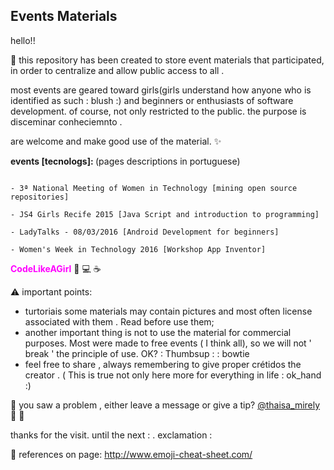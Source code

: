 ## Events Materials

hello!!


:information_desk_person: this repository has been created to store event materials that participated, in order to centralize and allow public access to all .

most events are geared toward girls(girls understand how anyone who is identified as such : blush :) and beginners or enthusiasts of software development. of course,
not only restricted to the public.
the purpose is disceminar conheciemnto .

are welcome and make good use of the material.  :sparkles:

<b> events [tecnologs]: </b>  (pages descriptions in portuguese)


```

- 3ª National Meeting of Women in Technology [mining open source repositories]

- JS4 Girls Recife 2015 [Java Script and introduction to programming]

- LadyTalks - 08/03/2016 [Android Development for beginners]

- Women's Week in Technology 2016 [Workshop App Inventor]

```

<b style='color:#FF00FF'>CodeLikeAGirl</b> :raising_hand: :computer: :coffee:


:warning: important points:

- turtoriais some materials may contain pictures and most often license associated with them . Read before use them;
- another important thing is not to use the material for commercial purposes. Most were made ​​to free events ( I think all), so we will not ' break ' the principle of use. OK? : Thumbsup : : bowtie 
- feel free to share , always remembering to give proper crétidos the creator . ( This is true not only here more for everything in life : ok_hand :)


:checkered_flag: you saw a problem , either leave a message or give a tip? [@thaisa_mirely](https://twitter.com/thaisa_mirely)  :speech_balloon: :dancer:

thanks for the visit. until the next : . exclamation :

:book: references on page: http://www.emoji-cheat-sheet.com/
